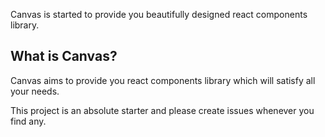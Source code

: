 Canvas is started to provide you beautifully designed react components library.

## What is Canvas?

Canvas aims to provide you react components library which will satisfy all your needs. 

This project is an absolute starter and please create issues whenever you find any.
